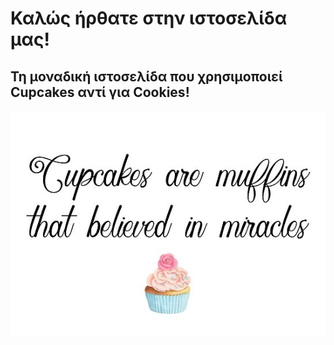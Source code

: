 # Καλώς ήρθατε στην ιστοσελίδα μας!

## Τη μοναδική ιστοσελίδα που χρησιμοποιεί Cupcakes αντί για Cookies!

![Ζωγραφιά cupcake με το κείμενο 'Τα cupcakes είναι muffins που πίστεψαν στα θαύματα'](imgs/cupcakes.jpg)


